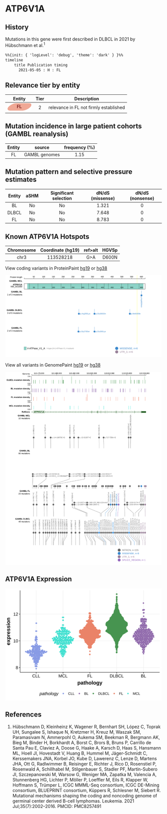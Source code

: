 # ATP6V1A

## History
Mutations in this gene were first described in DLBCL in 2021 by Hübschmann et al.<sup>1</sup>

```mermaid
%%{init: { 'logLevel': 'debug', 'theme': 'dark' } }%%
timeline
    title Publication timing
      2021-05-05 : H : FL
```

## Relevance tier by entity

|Entity|Tier|Description                           |
|:------:|:----:|--------------------------------------|
|![FL](images/icons/FL_tier2.png)    |2   |relevance in FL not firmly established|

## Mutation incidence in large patient cohorts (GAMBL reanalysis)

|Entity|source       |frequency (%)|
|:------:|:-------------:|:-------------:|
|FL    |GAMBL genomes|1.15         |

## Mutation pattern and selective pressure estimates

|Entity|aSHM|Significant selection|dN/dS (missense)|dN/dS (nonsense)|
|:------:|:----:|:---------------------:|:----------------:|:----------------:|
|BL    |No  |No                   |1.321           |0               |
|DLBCL |No  |No                   |7.648           |0               |
|FL    |No  |No                   |8.783           |0               |


 ## Known ATP6V1A Hotspots


| Chromosome |Coordinate (hg19) | ref>alt | HGVSp | 
 | :---:| :---: | :--: | :---: |
| chr3 | 113528218 | G>A | D600N |

View coding variants in ProteinPaint [hg19](https://morinlab.github.io/LLMPP/GAMBL/ATP6V1A_protein.html)  or [hg38](https://morinlab.github.io/LLMPP/GAMBL/ATP6V1A_protein_hg38.html)

![image](images/proteinpaint/ATP6V1A_NM_001690.svg)

View all variants in GenomePaint [hg19](https://morinlab.github.io/LLMPP/GAMBL/ATP6V1A.html)  or [hg38](https://morinlab.github.io/LLMPP/GAMBL/ATP6V1A_hg38.html)

![image](images/proteinpaint/ATP6V1A.svg)

## ATP6V1A Expression
![image](images/gene_expression/ATP6V1A_by_pathology.svg)

## References
1.  Hübschmann D, Kleinheinz K, Wagener R, Bernhart SH, López C, Toprak UH, Sungalee S, Ishaque N, Kretzmer H, Kreuz M, Waszak SM, Paramasivam N, Ammerpohl O, Aukema SM, Beekman R, Bergmann AK, Bieg M, Binder H, Borkhardt A, Borst C, Brors B, Bruns P, Carrillo de Santa Pau E, Claviez A, Doose G, Haake A, Karsch D, Haas S, Hansmann ML, Hoell JI, Hovestadt V, Huang B, Hummel M, Jäger-Schmidt C, Kerssemakers JNA, Korbel JO, Kube D, Lawerenz C, Lenze D, Martens JHA, Ott G, Radlwimmer B, Reisinger E, Richter J, Rico D, Rosenstiel P, Rosenwald A, Schillhabel M, Stilgenbauer S, Stadler PF, Martín-Subero JI, Szczepanowski M, Warsow G, Weniger MA, Zapatka M, Valencia A, Stunnenberg HG, Lichter P, Möller P, Loeffler M, Eils R, Klapper W, Hoffmann S, Trümper L, ICGC MMML-Seq consortium, ICGC DE-Mining consortium, BLUEPRINT consortium, Küppers R, Schlesner M, Siebert R. Mutational mechanisms shaping the coding and noncoding genome of germinal center derived B-cell lymphomas. Leukemia. 2021 Jul;35(7):2002–2016. PMCID: PMC8257491

<!-- ORIGIN: hubschmannMutationalMechanismsShaping2021b -->
<!-- FL: hubschmannMutationalMechanismsShaping2021b -->
